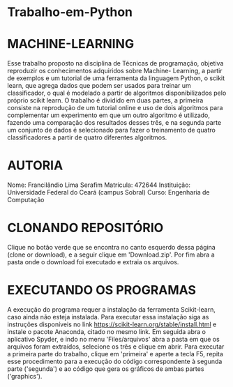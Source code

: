 # Trabalho-em-Python
# MACHINE-LEARNING
  Esse trabalho proposto na disciplina de Técnicas de programação, objetiva reproduzir os conhecimentos adquiridos sobre Machine- 
Learning, a partir de exemplos e um tutorial de uma ferramenta da linguagem Python, o scikit learn, que agrega dados que podem
ser usados para treinar um classificador, o qual é modelado a partir de algoritmos disponibilizados pelo próprio scikit learn. 
O trabalho é dividido em duas partes, a primeira consiste na reprodução de um tutorial online e uso de dois algoritmos para 
complementar um experimento em que um outro algoritmo é utilizado, fazendo uma comparação dos resultados desses três, e na 
segunda parte um conjunto de dados é selecionado para fazer o treinamento de quatro classificadores a partir de quatro diferentes 
algoritmos.
# AUTORIA
Nome: Francilândio Lima Serafim
Matrícula: 472644
Instituição: Universidade Federal do Ceará (campus Sobral)
Curso: Engenharia de Computação
# CLONANDO REPOSITÓRIO
Clique no botão verde que se encontra no canto esquerdo dessa página (clone or download), e a seguir clique em 'Download.zip'. Por
fim abra a pasta onde o download foi executado e extraia os arquivos.
# EXECUTANDO OS PROGRAMAS
A execução do programa requer a instalação da ferramenta Scikit-learn, caso ainda não esteja instalada. Para executar essa instalação
siga as instruções disponíveis no link https://scikit-learn.org/stable/install.html e instale o pacote Anaconda, citado no mesmo link.
Em seguida abra o aplicativo Spyder, e indo no menu 'Files/arquivos' abra a pasta em que os arquivos foram extraídos, selecione os três 
e clique em abrir. Para executar a primeira parte do trabalho, clique em 'primeira' e aperte a tecla F5, repita esse procedimento para 
a execução do código correspondente à segunda parte ('segunda') e ao código que gera os gráficos de ambas partes ('graphics').
